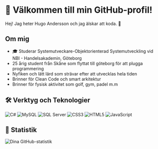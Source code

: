 # 🌟 Välkommen till min GitHub-profil!
Hej! Jag heter Hugo Andersson och jag älskar att koda. 🚀

## Om mig
- 🎓 Studerar Systemutveckare-Objektorienterad Systemutveckling vid NBI - Handelsakademin, Göteborg
- 25 årig student från Skåne som flyttat till göteborg för att plugga programmering
- Nyfiken och lätt lärd som strävar efter att utvecklas hela tiden
- Brinner för Clean Code och smart arkitektur
- Brinner för fysisk aktivitet som golf, gym, padel m.m

## 🛠 Verktyg och Teknologier
![C#](https://img.shields.io/badge/-C%23-239120?style=flat-square&logo=c-sharp&logoColor=white)
![MySQL](https://img.shields.io/badge/-MySQL-4479A1?style=flat-square&logo=mysql&logoColor=white)
![SQL Server](https://img.shields.io/badge/-SQL%20Server-CC2927?style=flat-square&logo=microsoft-sql-server&logoColor=white)
![CSS3](https://img.shields.io/badge/-CSS3-1572B6?style=flat-square&logo=css3&logoColor=white)
![HTML5](https://img.shields.io/badge/-HTML5-E34F26?style=flat-square&logo=html5&logoColor=white)
![JavaScript](https://img.shields.io/badge/-JavaScript-F7DF1E?style=flat-square&logo=javascript&logoColor=black)

## 🌟 Statistik
![Dina GitHub-statistik](https://github-readme-stats.vercel.app/api?username=HugoAndersson99&show_icons=true&theme=radical)

<!--
**HugoAndersson99/HugoAndersson99** is a ✨ _special_ ✨ repository because its `README.md` (this file) appears on your GitHub profile.

Here are some ideas to get you started:

- 🔭 I’m currently working on ...
- 🌱 I’m currently learning ...
- 👯 I’m looking to collaborate on ...
- 🤔 I’m looking for help with ...
- 💬 Ask me about ...
- 📫 How to reach me: ...
- 😄 Pronouns: ...
- ⚡ Fun fact: ...
-->
